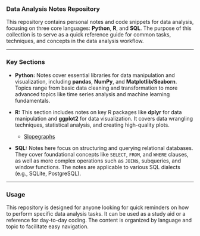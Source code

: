 ### **Data Analysis Notes Repository**

This repository contains personal notes and code snippets for data analysis, focusing on three core languages: **Python**, **R**, and **SQL**. The purpose of this collection is to serve as a quick reference guide for common tasks, techniques, and concepts in the data analysis workflow.

---

### **Key Sections**

* **Python:** Notes cover essential libraries for data manipulation and visualization, including **pandas**, **NumPy**, and **Matplotlib/Seaborn**. Topics range from basic data cleaning and transformation to more advanced topics like time series analysis and machine learning fundamentals.

* **R:** This section includes notes on key R packages like **dplyr** for data manipulation and **ggplot2** for data visualization. It covers data wrangling techniques, statistical analysis, and creating high-quality plots.
  * [Slopegraphs](https://github.com/DavidRommel/Notes/tree/main/R_Slopegraphs/README.md)

* **SQL:** Notes here focus on structuring and querying relational databases. They cover foundational concepts like `SELECT`, `FROM`, and `WHERE` clauses, as well as more complex operations such as `JOIN`s, subqueries, and window functions. The notes are applicable to various SQL dialects (e.g., SQLite, PostgreSQL).

---

### **Usage**

This repository is designed for anyone looking for quick reminders on how to perform specific data analysis tasks. It can be used as a study aid or a reference for day-to-day coding. The content is organized by language and topic to facilitate easy navigation.
